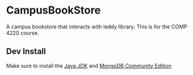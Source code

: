# CampusBookStore
A campus bookstore that interacts with leddy library. This is for the COMP 4220 course.

## Dev Install
Make sure to install the [Java JDK](https://www.oracle.com/java/technologies/javase/jdk17-archive-downloads.html) and [MongoDB Community Edition](https://www.mongodb.com/try/download/community)
